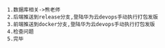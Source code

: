 ```
1.数据库相关->熊老师
2.后端推送到release分支,登陆华为云devops手动执行打包发版
3.前端推送到docker分支,登陆华为云devops手动执行打包发版
4.检查问题
5.完毕
```
<!--stackedit_data:
eyJoaXN0b3J5IjpbMTY1ODc3MjU5NV19
-->